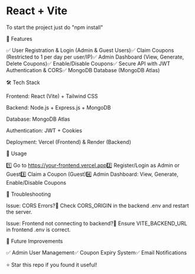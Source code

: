 # React + Vite

To start the project just do "npm install"

🚀 Features

✅ User Registration & Login (Admin & Guest Users)✅ Claim Coupons (Restricted to 1 per day per user/IP)✅ Admin Dashboard (View, Generate, Delete Coupons)✅ Enable/Disable Coupons✅ Secure API with JWT Authentication & CORS✅ MongoDB Database (MongoDB Atlas)

🛠 Tech Stack

Frontend: React (Vite) + Tailwind CSS

Backend: Node.js + Express.js + MongoDB

Database: MongoDB Atlas

Authentication: JWT + Cookies

Deployment: Vercel (Frontend) & Render (Backend)

🎯 Usage

1️⃣ Go to https://your-frontend.vercel.app2️⃣ Register/Login as Admin or Guest3️⃣ Claim a Coupon (Guest)4️⃣ Admin Dashboard: View, Generate, Enable/Disable Coupons

🐞 Troubleshooting

Issue: CORS Errors?🔹 Check CORS_ORIGIN in the backend .env and restart the server.

Issue: Frontend not connecting to backend?🔹 Ensure VITE_BACKEND_URL in frontend .env is correct.

📌 Future Improvements

✅ Admin User Management✅ Coupon Expiry System✅ Email Notifications

⭐ Star this repo if you found it useful!

